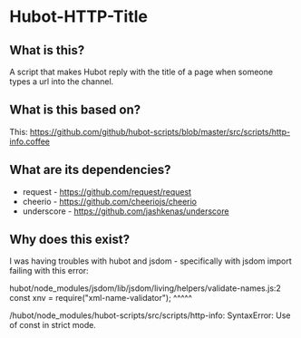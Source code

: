 # Hubot-HTTP-Title

## What is this?

A script that makes Hubot reply with the title of a page when someone types a url into the channel.

## What is this based on?

This: https://github.com/github/hubot-scripts/blob/master/src/scripts/http-info.coffee

## What are its dependencies?

 - request - https://github.com/request/request
 - cheerio - https://github.com/cheeriojs/cheerio
 - underscore - https://github.com/jashkenas/underscore

## Why does this exist?

I was having troubles with hubot and jsdom - specifically with jsdom import failing with this error:

hubot/node_modules/jsdom/lib/jsdom/living/helpers/validate-names.js:2
const xnv = require("xml-name-validator");
^^^^^

/hubot/node_modules/hubot-scripts/src/scripts/http-info: SyntaxError: Use of const in strict mode.